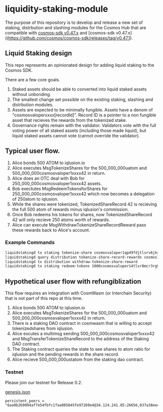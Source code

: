 # liquidity-staking-module

The purpose of this repository is to develop and release a new set of staking, distrbution and slashing modules for the Cosmos Hub that are compatible with [cosmos-sdk v0.47.x](https://github.com/cosmos/cosmos-sdk/releases/tag/v0.46.12) and [cosmos-sdk v0.47.x]((https://github.com/cosmos/cosmos-sdk/releases/tag/v0.47.1).

## Liquid Staking design

This repo represents an opinionated design for adding liquid staking to the Cosmos SDK.

There are a few core goals.

1. Staked assets should be able to converted into liquid staked assets without unbonding.
2. The smallest change set possible on the existing staking, slashing and distrbution modules.
3. Assets are expected to be minimally fungible. Assets have a denom of "cosmosvaloperxxxx[recordId]". Record ID is a pointer to a non fungible asset that recieves the rewards from the tokenized stake.
4. Governance rights remain with the validator. Validators vote with the full voting power of all staked assets (including those made liquid), but liquid staked assets cannot vote (cannot override the validator).

## Typical user flow.

1. Alice bonds 500 ATOM to iqlusion.io
2. Alice executes MsgTokenizeShares for the 500_000_000uatom and 500_000_000cosmosvaloper1xxxx42 in return.
3. Alice does an OTC deal with Bob for 250_000_000cosmosvaloper1xxxx42 assets.
4. Bob exectutes MsgRedeemTokensforShares for 250_000_000cosmosvaloper1xxxx42 which now becomes a delegation of 250atom to iqlusion.
5. While the shares were tokenized, TokenizedShareRecord 42 is recieving the full 500 atom of rewards minus iqlusion's commission.
6. Once Bob redeems his tokens for shares, now TokenizedShareRecord 42 will only recieve 250 atoms worth of rewards.
7. Alice can execute MsgWithdrawTokenizeShareRecordReward pass these rewards back to Alice's account.

### Example Commands

```bash
liquidstakingd tx staking tokenize-share cosmosvaloper1qp49fdjtlsrv6jkx3gc8urp2ncg88s6mcversm 1000000stake cosmos1qp49fdjtlsrv6jkx3gc8urp2ncg88s6macdkug
liquidstakingd query distribution tokenize-share-record-rewards cosmos1qp49fdjtlsrv6jkx3gc8urp2ncg88s6macdkug
liquidstakingd tx distribution withdraw-tokenize-share-reward
liquidstakingd tx staking redeem-tokens 1000cosmosvaloper14tlxr8mcr3rg9mjp8d96f9na0v6mjtjlqnksqy1
```

## Hypothetical user flow with refungiblization

This flow requires an integration with CosmWasm (or Interchain Security) that is not part of this repo at this time.

1. Alice bonds 500 ATOM to iqlusion.io
2. Alice executes MsgTokenizeShares for the 500_000_000uatom and 500_000_000cosmosvaloper1xxxx42 in return.
3. There is a staking DAO contract in cosmwasm that is willing to accept tokenizedshares from iqlusion.
4. Alice excutes a multimsg sending 500_000_000cosmosvaloper1xxxx42 and MsgTransferTokenizeShareRecord to the address of the Staking DAO contract.
5. The Staking contract queries the state to see shares to atom ratio for iqlusion and the pending rewards in the share record.
6. Alice recieve 500_000_000ustatom from the staking dao contract.

### Testnet

Please join our testnet for Release 0.2.

[genesis.json](genesis.json)

```
persistent_peers = "6aa0b269094af7e54fbfc1faa005845fe97269e4@34.124.241.85:26656,837a38ee4fdac1b0252f31eee9780ac74d685512@34.124.168.210:26656,dd0acaa93c4bae0be874cf52ae4487551756a1e0@35.240.151.206:26656"
```

